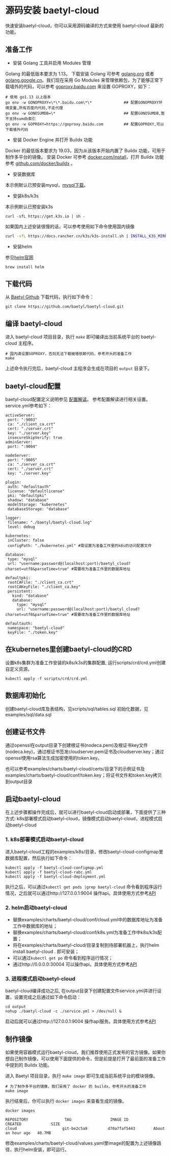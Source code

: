 # 源码安装 baetyl-cloud

快速安装baetyl-cloud，你可以采用源码编译的方式来使用 baetyl-cloud 最新的功能。

## 准备工作

- 安装 Golang 工具并启用 Modules 管理

Golang 的最低版本要求为 1.13。 下载安装 Golang 可参考 [golang.org](https://golang.org/dl/) 或者 [golang.google.cn](https://golang.google.cn/dl/)。我们现在采用 Go Modules 来管理依赖包，为了能够正常下载墙外的代码，可以参考 [goproxy.baidu.com](https://goproxy.baidu.com/) 来设置 GOPROXY，如下：

```shell
# 使用 go1.13 以上版本 
go env -w GONOPROXY=\*\*.baidu.com\*\*              ## 配置GONOPROXY环境变量,所有百度内代码,不走代理
go env -w GONOSUMDB=\*                              ## 配置GONOSUMDB,暂不支持sumdb索引
go env -w GOPROXY=https://goproxy.baidu.com         ## 配置GOPROXY,可以下载墙外代码
```

- 安装 Docker Engine 并打开 Buildx 功能

Docker 的最低版本要求为 19.03，因为从该版本开始内置了 Buildx 功能，可用于制作多平台的镜像。 安装 Docker 可参考 [docker.com/install](https://docs.docker.com/install/)，打开 Buildx 功能参考 [github.com/docker/buildx](https://github.com/docker/buildx) 。

- 安装数据库

本示例默认已预安装mysql，[mysql下载](https://dev.mysql.com/downloads/mysql/)。

- 安装k8s/k3s

本示例默认已预安装k3s
```shell
curl -sfL https://get.k3s.io | sh -
```
如果国内上述安装很慢的话，可以参考使用如下命令使用国内镜像
```bash
curl -sfL https://docs.rancher.cn/k3s/k3s-install.sh | INSTALL_K3S_MIRROR=cn sh -
```

- 安装helm

参见[helm官网](https://helm.sh/)

```shell
brew install helm
```

## 下载代码

从 [Baetyl Github](https://github.com/baetyl/baetyl-cloud) 下载代码，执行如下命令：

```shell
git clone https://github.com/baetyl/baetyl-cloud.git
```

## 编译 baetyl-cloud

进入 baetyl-cloud 项目目录，执行 `make` 即可编译出当前系统平台的 baetyl-cloud 主程序。

```shell
# 国内请设置GOPROXY，否则无法下载被墙依赖代码，参考开头的准备工作
make 
```

上述命令执行完后，baetyl-cloud 主程序会生成在项目的 `output` 目录下。

## baetyl-cloud配置

baetyl-cloud配置定义说明参见 [配置解读](./baetyl-cloud-config-interpretation.md)。
参考配置解读进行相关设置。service.yml参考如下：
 ```shell
activeServer:
  port: ":9003"
  ca: "./client_ca.crt"
  cert: "./server.crt"
  key: "./server.key"
  insecureSkipVerify: true
adminServer:
  port: ":9004"

nodeServer:
  port: ":9005"
  ca: "./server_ca.crt"
  cert: "./server.crt"
  key: "./server.key"

plugin: 
  auth: "defaultauth"
  license: "defaultlicense"
  pki: "defaultpki"
  shadow: "database"
  modelStorage: "kubernetes"
  databaseStorage: "database"

logger:
  filename: "./baetyl/baetyl-cloud.log"
  level: debug

kubernetes:
  inCluster: false
  configPath: "./kubernetes.yml" #需设置为准备工作里的k8s的访问配置文件

database:
  type: "mysql"
  url: "username:password@(localhost:port)/baetyl_cloud?charset=utf8&parseTime=true" #需要改为准备工作里的数据库地址

defaultpki:
  rootCAFile: "./client_ca.crt"
  rootCAKeyFile: "./client_ca.key"
  persistent:
    kind: "database"
    database:
      type: "mysql"
      url: "username:password@(localhost:port)/baetyl_cloud?charset=utf8&parseTime=true" #需要改为准备工作里的数据库地址
       
defaultauth:
  namespace: "baetyl-cloud"
  keyFile: "./token.key"
```


## 在kubernetes里创建baetyl-cloud的CRD

设置k8s集群为准备工作安装的k8s/k3s的集群配置, 运行scripts/crd/crd.yml创建自定义资源。

```shell
kubectl apply -f scripts/crd/crd.yml
```

## 数据库初始化

创建baetyl-cloud库及表结构，见scripts/sql/tables.sql
初始化数据，见examples/sql/data.sql

## 创建证书文件

通过openssl在output目录下创建根证书(nodeca.pem)及根证书key文件(nodeca.key)，通过根证书签发cloudserver.pem证书及cloudserver.key；通过openssl使用rsa算法生成加密使用的token.key。

也可以参考examples/charts/baetyl-cloud/certs/目录下的示例证书及examples/charts/baetyl-cloud/conf/token.key；将证书文件和token.key拷贝到output目录

## 启动baetyl-cloud

在上述步骤都操作完成后，就可以进行baetyl-cloud启动或部署，下面提供了三种方式: k8s部署模式启动baetyl-cloud，镜像模式启动baetyl-cloud，进程模式启动baetyl-cloud

### 1. k8s部署模式启动baetyl-cloud

进入baetyl-cloud工程的examples/k8s/目录，修改baetyl-cloud-configmap里数据库配置，然后执行如下命令：

```shell
kubectl apply -f baetyl-cloud-configmap.yml
kubectl apply -f baetyl-cloud-rabc.yml
kubectl apply -f baetyl-cloud-deployment.yml
```

执行之后，可以通过`kubectl get pods |grep baetyl-cloud` 命令看到程序运行情况，之后就可以通过http://127.0.0.1:9004 操作api。具体使用方式参考[API](./api.md)

### 2. helm启动baetyl-cloud

* 替换examples/charts/baetyl-cloud/conf/cloud.yml中的数据库地址为准备工作中数据库的地址；
* 替换examples/charts/baetyl-cloud/conf/k8s.yml为准备工作中k8s/k3s配置；
* 将在examples/charts/baetyl-cloud/目录复制到待部署机器上，执行helm install baetyl-cloud . 即可安装；
* 可以通过`kubectl get po` 命令看到程序运行情况；
* 通过http://0.0.0.0:30004 可以操作api。具体使用方式参考[API](./api.md)

### 3. 进程模式启动baetyl-cloud

baetyl-cloud编译成功之后, 在output目录下创建配置文件service.yml并进行设置，设置完成之后通过如下命令启动：

```shell
cd output
nohup ./baetyl-cloud -c ./service.yml > /dev/null &
```
启动后就可以通过http://127.0.0.1:9004 操作api服务。具体使用方式参考[API](./api.md)

## 制作镜像

如果使用容器模式运行baetyl-cloud，我们推荐使用正式发布的官方镜像。如果你想自己制作镜像，可以使用下面提供的命令，但是前提是打开了最前面的准备工作中提到的 Buildx 功能。

进入 Baetyl 项目目录，执行 `make image` 即可生成当前系统平台的模块镜像。

```shell
# 为了制作多平台的镜像，我们采用了 docker 的 buildx，参考开头的准备工作
make image
```

执行结束后，你可以执行 `docker images` 来查看生成的镜像。

```shell
docker images

REPOSITORY                TAG                 IMAGE ID            CREATED             SIZE
cloud                    git-be2c5a9         d70a7faf5443        About an hour ago   40.7MB
```
修改examples/charts/baetyl-cloud/values.yaml里image的配置为上述镜像路径，执行helm安装，即可运行。